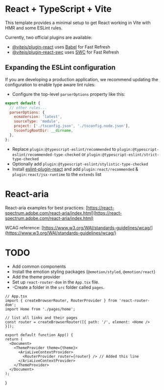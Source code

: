 # React + TypeScript + Vite

This template provides a minimal setup to get React working in Vite with HMR and some ESLint rules.

Currently, two official plugins are available:

- [@vitejs/plugin-react](https://github.com/vitejs/vite-plugin-react/blob/main/packages/plugin-react/README.md) uses [Babel](https://babeljs.io/) for Fast Refresh
- [@vitejs/plugin-react-swc](https://github.com/vitejs/vite-plugin-react-swc) uses [SWC](https://swc.rs/) for Fast Refresh

## Expanding the ESLint configuration

If you are developing a production application, we recommend updating the configuration to enable type aware lint rules:

- Configure the top-level `parserOptions` property like this:

```js
export default {
  // other rules...
  parserOptions: {
    ecmaVersion: 'latest',
    sourceType: 'module',
    project: ['./tsconfig.json', './tsconfig.node.json'],
    tsconfigRootDir: __dirname,
  },
};
```

- Replace `plugin:@typescript-eslint/recommended` to `plugin:@typescript-eslint/recommended-type-checked` or `plugin:@typescript-eslint/strict-type-checked`
- Optionally add `plugin:@typescript-eslint/stylistic-type-checked`
- Install [eslint-plugin-react](https://github.com/jsx-eslint/eslint-plugin-react) and add `plugin:react/recommended` & `plugin:react/jsx-runtime` to the `extends` list

# React-aria

React-aria examples for best practices: [https://react-spectrum.adobe.com/react-aria/index.html](https://react-spectrum.adobe.com/react-aria/index.html)

WCAG reference: [https://www.w3.org/WAI/standards-guidelines/wcag/](https://www.w3.org/WAI/standards-guidelines/wcag/)

# TODO
- Add common components
- Install the emotion styling packages (`@emotion/styled`, `@emotion/react`)
- Add the theme provider
- Set up `react-router-dom` in the `App.tsx` file.
-  -Create a folder in the `src` folder called `pages`.

  ```
// App.tsx
import { createBrowserRouter, RouterProvider } from 'react-router-dom';
import Home from './pages/home';

// list all links and their pages
const router = createBrowserRouter([{ path: '/', element: <Home /> }]);

export default function App() {
  return (
    <Document>
      <ThemeProvider theme={theme}>
        <AriaLiveContextProvider>
          <RouterProvider router={router} /> // Added this line
        </AriaLiveContextProvider>
      </ThemeProvider>
    </Document>
  );
```
}

